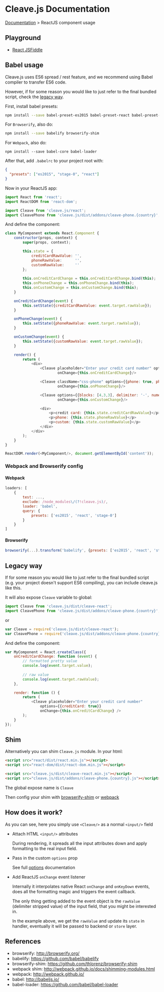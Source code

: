 # Cleave.js Documentation 

[Documentation](https://github.com/nosir/cleave.js/blob/master/doc/doc.md) > ReactJS component usage

## Playground

- [React JSFiddle](https://jsfiddle.net/nosir/gLLsrxxf/)

## Babel usage

Cleave.js uses ES6 spread / rest feature, and we recommend using Babel compiler to transfer ES6 code.

However, if for some reason you would like to just refer to the final bundled script, check the [legacy way](#legacy-way).

First, install babel presets:

```bash
npm install --save babel-preset-es2015 babel-preset-react babel-preset-stage-0
```

For `Browserify`, also do:

```bash
npm install --save babelify browserify-shim
```

For `Webpack`, also do:

```bask
npm install --save babel-core babel-loader
```

After that, add `.babelrc` to your project root with:

```json
{
  "presets": ["es2015", "stage-0", "react"]
}
```

Now in your ReactJS app:

```js
import React from 'react';
import ReactDOM from 'react-dom';

import Cleave from 'cleave.js/react';
import CleavePhone from 'cleave.js/dist/addons/cleave-phone.{country}';
```

And define the component:

```js
class MyComponent extends React.Component {
    constructor(props, context) {
        super(props, context);

        this.state = {
            creditCardRawValue: '',
            phoneRawValue:      '',
            customRawValue:     ''
        };
        
        this.onCreditCardChange = this.onCreditCardChange.bind(this);
        this.onPhoneChange = this.onPhoneChange.bind(this);
        this.onCustomChange = this.onCustomChange.bind(this);
    }

    onCreditCardChange(event) {
        this.setState({creditCardRawValue: event.target.rawValue});
    }

    onPhoneChange(event) {
        this.setState({phoneRawValue: event.target.rawValue});
    }

    onCustomChange(event) {
        this.setState({customRawValue: event.target.rawValue});
    }

    render() {
        return (
            <div>
                <Cleave placeholder="Enter your credit card number" options={{creditCard: true}}
                        onChange={this.onCreditCardChange}/>

                <Cleave className="css-phone" options={{phone: true, phoneRegionCode: 'AU'}}
                        onChange={this.onPhoneChange}/>

                <Cleave options={{blocks: [4,3,3], delimiter: '-', numericOnly: true}}
                        onChange={this.onCustomChange}/>

                <div>
                    <p>credit card: {this.state.creditCardRawValue}</p>
                    <p>phone: {this.state.phoneRawValue}</p>
                    <p>custom: {this.state.customRawValue}</p>
                </div>
            </div>
        );
    }
}

ReactDOM.render(<MyComponent/>, document.getElementById('content'));
```

### Webpack and Browserify config

#### Webpack

```js
loaders: [
    {
        test: ...,
        exclude: /node_modules\/(?!cleave.js)/,
        loader: 'babel',
        query: {
            presets: ['es2015', 'react', 'stage-0']
        }
    }
]
```

#### Browserify

```js
browserify(...).transform('babelify', {presets: ['es2015', 'react', 'stage-0']})...
```

## Legacy way

If for some reason you would like to just refer to the final bundled script (e.g. your project doesn't support ES6 compiling), you can include cleave.js like this.

It will also expose `Cleave` variable to global:

```js
import Cleave from 'cleave.js/dist/cleave-react';
import CleavePhone from 'cleave.js/dist/addons/cleave-phone.{country}';
```

or

```js
var Cleave = require('cleave.js/dist/cleave-react');
var CleavePhone = require('cleave.js/dist/addons/cleave-phone.{country}');
```

And define the component:

```js
var MyComponent = React.createClass({
    onCreditCardChange: function (event) {
        // formatted pretty value
        console.log(event.target.value);
        
        // raw value
        console.log(event.target.rawValue);
    },

    render: function () {
        return (
            <Cleave placeholder="Enter your credit card number"
                options={{creditCard: true}}
                onChange={this.onCreditCardChange} />
        );
    }
});
```

## Shim

Alternatively you can shim `Cleave.js` module. In your html:

```html
<script src="react/dist/react.min.js"></script>
<script src="react-dom/dist/react-dom.min.js"></script>

<script src="cleave.js/dist/cleave-react.min.js"></script>
<script src="cleave.js/dist/addons/cleave-phone.{country}.js"></script>
```

The global expose name is `Cleave`

Then config your shim with [browserify-shim](https://github.com/thlorenz/browserify-shim) or [webpack](http://webpack.github.io/docs/shimming-modules.html)

## How does it work?

As you can see, here you simply use `<Cleave/>` as a normal `<input/>` field 

- Attach HTML `<input/>` attributes

    During rendering, it spreads all the input attributes down and apply formatting to the real input field.

- Pass in the custom `options` prop

    See full [options](https://github.com/nosir/cleave.js/blob/master/doc/options.md) documentation

- Add ReactJS `onChange` event listener

    Internally it interpolates native React `onChange` and `onKeyDown` events, does all the formatting magic and triggers the event callback.
    
    The only thing getting added to the event object is the `rawValue` (delimiter stripped value) of the input field, that you might be interested in.
    
    In the example above, we get the `rawValue` and update its `state` in handler, eventually it will be passed to backend or `store` layer.

## References

- browserify: http://browserify.org/
- babelify: https://github.com/babel/babelify
- browserify-shim: https://github.com/thlorenz/browserify-shim
- webpack shim: http://webpack.github.io/docs/shimming-modules.html
- webpack: http://webpack.github.io/
- babel: http://babeljs.io/
- babel-loader: https://github.com/babel/babel-loader
